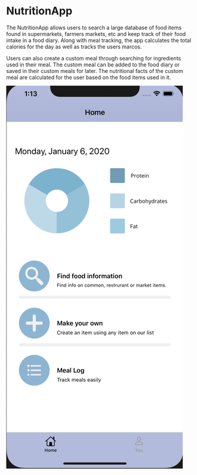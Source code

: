 # NutritionApp

The NutritionApp allows users to search a large database of food items found in supermarkets,
farmers markets, etc and keep track of their food intake in a food diary. Along with meal tracking, 
the app calculates the total calories for the day as well as tracks the users marcos. 


Users can also create a custom meal through searching for ingredients used in their meal. The custom meal 
can be added to the food diary or saved in their custom meals for later. The nutritional facts of the custom meal 
are calculated for the user based on the food items used in it. 

![](images/homeScreen.png)
